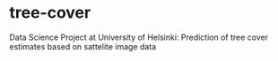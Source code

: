 # tree-cover
Data Science Project at University of Helsinki: Prediction of tree cover estimates based on sattelite image data
